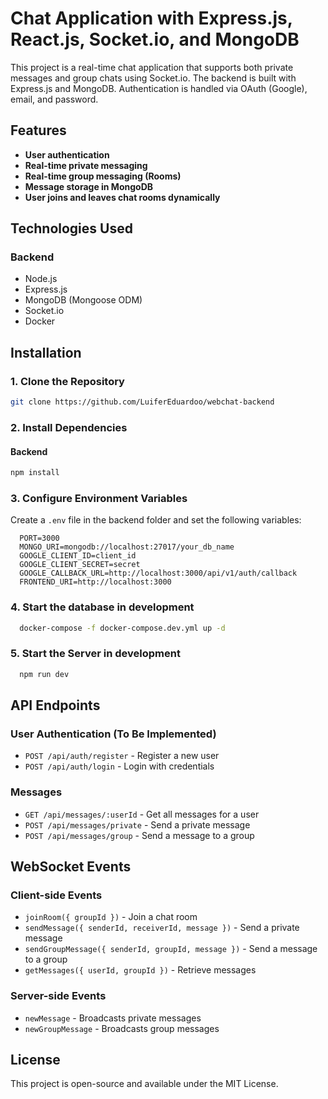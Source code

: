 # Chat Application with Express.js, React.js, Socket.io, and MongoDB

This project is a real-time chat application that supports both private messages and group chats using Socket.io. The backend is built with Express.js and MongoDB. Authentication is handled via OAuth (Google), email, and password.

## Features
- **User authentication**
- **Real-time private messaging**
- **Real-time group messaging (Rooms)**
- **Message storage in MongoDB**
- **User joins and leaves chat rooms dynamically**

## Technologies Used
### Backend
- Node.js
- Express.js
- MongoDB (Mongoose ODM)
- Socket.io
- Docker

## Installation
### 1. Clone the Repository
```sh
git clone https://github.com/LuiferEduardoo/webchat-backend
```

### 2. Install Dependencies
#### Backend
```sh
npm install
```

### 3. Configure Environment Variables
Create a `.env` file in the backend folder and set the following variables:
```env
  PORT=3000
  MONGO_URI=mongodb://localhost:27017/your_db_name
  GOOGLE_CLIENT_ID=client_id
  GOOGLE_CLIENT_SECRET=secret
  GOOGLE_CALLBACK_URL=http://localhost:3000/api/v1/auth/callback
  FRONTEND_URI=http://localhost:3000
```

### 4. Start the database in development
```sh
  docker-compose -f docker-compose.dev.yml up -d
```

### 5. Start the Server in development
```sh
  npm run dev
```

## API Endpoints
### User Authentication (To Be Implemented)
- `POST /api/auth/register` - Register a new user
- `POST /api/auth/login` - Login with credentials

### Messages
- `GET /api/messages/:userId` - Get all messages for a user
- `POST /api/messages/private` - Send a private message
- `POST /api/messages/group` - Send a message to a group

## WebSocket Events
### Client-side Events
- `joinRoom({ groupId })` - Join a chat room
- `sendMessage({ senderId, receiverId, message })` - Send a private message
- `sendGroupMessage({ senderId, groupId, message })` - Send a message to a group
- `getMessages({ userId, groupId })` - Retrieve messages

### Server-side Events
- `newMessage` - Broadcasts private messages
- `newGroupMessage` - Broadcasts group messages

## License
This project is open-source and available under the MIT License.